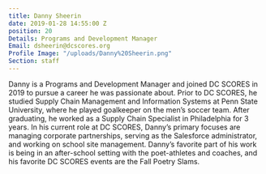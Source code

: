 ```yaml
---
title: Danny Sheerin
date: 2019-01-28 14:55:00 Z
position: 20
Details: Programs and Development Manager
Email: dsheerin@dcscores.org
Profile Image: "/uploads/Danny%20Sheerin.png"
Section: staff
---
```


Danny is a Programs and Development Manager and joined DC SCORES in 2019 to pursue a career he was passionate about. Prior to DC SCORES, he studied Supply Chain Management and Information Systems at Penn State University, where he played goalkeeper on the men’s soccer team. After graduating, he worked as a Supply Chain Specialist in Philadelphia for 3 years. In his current role at DC SCORES, Danny’s primary focuses are managing corporate partnerships, serving as the Salesforce administrator, and working on school site management. Danny’s favorite part of his work is being in an after-school setting with the poet-athletes and coaches, and his favorite DC SCORES events are the Fall Poetry Slams.